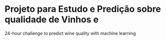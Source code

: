 # Projeto para Estudo e Predição sobre qualidade de Vinhos e
24-hour challenge to predict wine quality with machine learning
